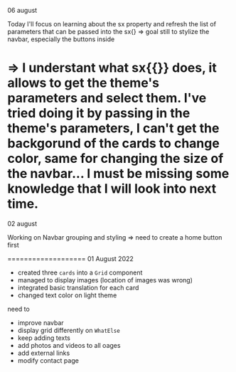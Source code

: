 06 august

Today I'll focus on learning about the sx property and refresh the list of parameters that can be passed into the sx{}
=> goal still to stylize the navbar, especially the buttons inside

=> I understant what sx{{}} does, it allows to get the theme's parameters and select them.
I've tried doing it by passing in the theme's parameters, I can't get the backgorund of the cards to change color, same for changing the size of the navbar... I must be missing some knowledge that I will look into next time.
===================

02 august

Working on Navbar grouping and styling
=> need to create a home button first

===================
01 August 2022

- created three `cards` into a `Grid` component
- managed to display images (location of images was wrong)
- integrated basic translation for each card
- changed text color on light theme

need to

- improve navbar
- display grid differently on `WhatElse`
- keep adding texts
- add photos and videos to all oages
- add external links
- modify contact page
